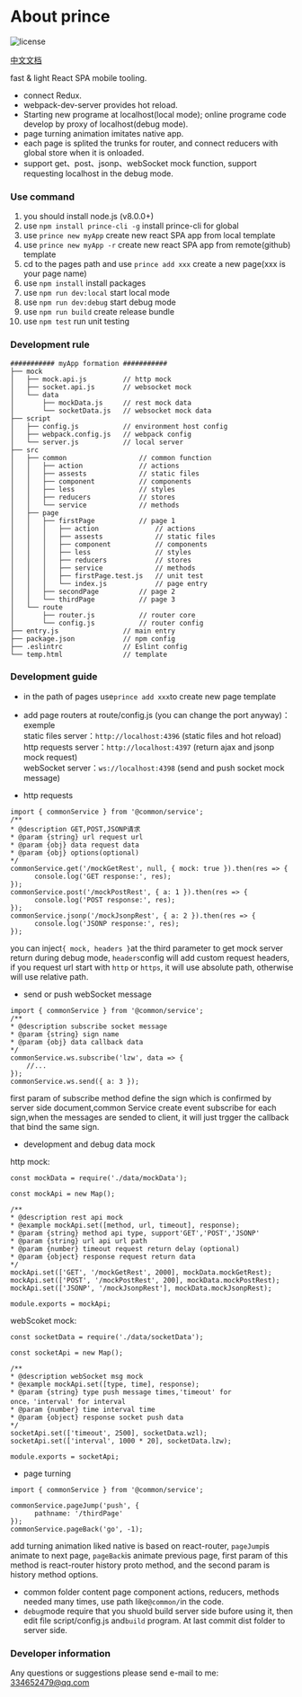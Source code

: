 # About prince
![license](https://img.shields.io/badge/license-MIT-green.svg)

[中文文档](https://github.com/yukilzw/prince/blob/master/README-cn.md)

fast & light React SPA mobile tooling.
- connect Redux.
- webpack-dev-server provides hot reload.
- Starting new programe at localhost(local mode); online programe code develop by proxy of localhost(debug mode).
- page turning animation imitates native app.
- each page is splited the trunks for router, and connect reducers with global store when it is onloaded.
- support get、post、jsonp、webSocket mock function, support requesting localhost in the debug mode.

### Use command
 1. you should install node.js (v8.0.0+)
 2. use `npm install prince-cli -g` install prince-cli for global
 3. use `prince new myApp` create new react SPA app from local template
 4. use `prince new myApp -r` create new react SPA app from remote(github) template
 5. cd to the pages path and use `prince add xxx` create a new page(xxx is your page name)
 6. use `npm install` install packages
 7. use `npm run dev:local` start local mode
 8. use `npm run dev:debug` start debug mode
 9. use `npm run build` create release bundle
 10. use `npm test` run unit testing
 
### Development rule
    ########### myApp formation ###########
    ├── mock
    │   ├── mock.api.js         // http mock
    │   ├── socket.api.js       // websocket mock
    │   └── data
    │       ├── mockData.js     // rest mock data
    │       └── socketData.js   // websocket mock data
    ├── script
    │   ├── config.js           // environment host config
    │   ├── webpack.config.js   // webpack config
    │   └── server.js           // local server
    ├── src
    │   ├── common                  // common function
    │   │   ├── action              // actions
    │   │   ├── assests             // static files
    │   │   ├── component           // components
    │   │   ├── less                // styles
    │   │   ├── reducers            // stores
    │   │   └── service             // methods
    │   ├── page
    │   │   ├── firstPage           // page 1
    │   │   │   ├── action              // actions
    │   │   │   ├── assests             // static files
    │   │   │   ├── component           // components
    │   │   │   ├── less                // styles
    │   │   │   ├── reducers            // stores
    │   │   │   ├── service             // methods
    │   │   │   ├── firstPage.test.js   // unit test
    │   │   │   └── index.js            // page entry
    │   │   ├── secondPage          // page 2   
    │   │   └── thirdPage           // page 3
    │   └── route
    │       ├── router.js           // router core
    │       └── config.js           // router config
    ├── entry.js                // main entry
    ├── package.json            // npm config
    ├── .eslintrc               // Eslint config
    └── temp.html               // template
  
### Development guide
- in the path of pages use`prince add xxx`to create new page template<br/>

- add page routers at route/config.js (you can change the port anyway)：exemple <br/>
static files server：`http://localhost:4396` (static files and hot reload)<br/>
http requests server：`http://localhost:4397` (return ajax and jsonp mock request)<br/>
webSocket server：`ws://localhost:4398` (send and push socket mock message)<br/>

- http requests
``` 
import { commonService } from '@common/service';
/**
* @description GET,POST,JSONP请求
* @param {string} url request url
* @param {obj} data request data
* @param {obj} options(optional)
*/
commonService.get('/mockGetRest', null, { mock: true }).then(res => {
      console.log('GET response:', res);
});
commonService.post('/mockPostRest', { a: 1 }).then(res => {
      console.log('POST response:', res);
});
commonService.jsonp('/mockJsonpRest', { a: 2 }).then(res => {
      console.log('JSONP response:', res);
});
``` 
you can inject`{ mock, headers }`at the third parameter to get mock server return during debug mode, `headers`config will add custom request headers, if you request url start with `http` or `https`, it will use absolute path, otherwise will use relative path.

- send or push webSocket message
``` 
import { commonService } from '@common/service';
/**
* @description subscribe socket message
* @param {string} sign name
* @param {obj} data callback data
*/
commonService.ws.subscribe('lzw', data => {
	//...
});
commonService.ws.send({ a: 3 });
``` 
first param of subscribe method define the sign which is confirmed by server side document,common
Service create event subscribe for each sign,when the messages are sended to client, it will just trgger the callback that bind the same sign.

- development and debug data mock<br/>

http mock:
``` 
const mockData = require('./data/mockData');

const mockApi = new Map();

/**
* @description rest api mock
* @example mockApi.set([method, url, timeout], response);
* @param {string} method api type, support'GET','POST','JSONP'
* @param {string} url api url path
* @param {number} timeout request return delay (optional)
* @param {object} response request return data
*/
mockApi.set(['GET', '/mockGetRest', 2000], mockData.mockGetRest);
mockApi.set(['POST', '/mockPostRest', 200], mockData.mockPostRest);
mockApi.set(['JSONP', '/mockJsonpRest'], mockData.mockJsonpRest);

module.exports = mockApi;
``` 

webScoket mock:
``` 
const socketData = require('./data/socketData');

const socketApi = new Map();

/**
* @description webSocket msg mock
* @example mockApi.set([type, time], response);
* @param {string} type push message times,'timeout' for once，'interval' for interval
* @param {number} time interval time
* @param {object} response socket push data
*/
socketApi.set(['timeout', 2500], socketData.wzl);
socketApi.set(['interval', 1000 * 20], socketData.lzw);

module.exports = socketApi;
``` 

- page turning

``` 
import { commonService } from '@common/service';

commonService.pageJump('push', {
      pathname: '/thirdPage'
});
commonService.pageBack('go', -1);
``` 
add turning animation liked native is based on react-router, `pageJump`is animate to next page, `pageBack`is animate previous page, first param of this method is react-router history proto method, and the second param is history method options.

- common folder content page component actions, reducers, methods needed many times, use path like`@common/`in the code.
- `debug`mode require that you shuold build server side bufore using it, then edit file script/config.js and`build` program. At last commit dist folder to server side.<br/>

### Developer information
Any questions or suggestions please send e-mail to me:
334652479@qq.com